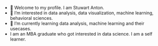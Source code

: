 - 👋 Welcome to my profile. I am Stuwart Anton. 
- 👀 I’m interested in data analysis, data visualization, machine learning, behavioral sciences.
- 🌱 I’m currently learning data analysis, machine learning and their usecases.
- I am an MBA graduate who got interested in data science. I am a self learner. 

<!---
stuwartanton/stuwartanton is a ✨ special ✨ repository because its `README.md` (this file) appears on your GitHub profile.
You can click the Preview link to take a look at your changes.
--->
